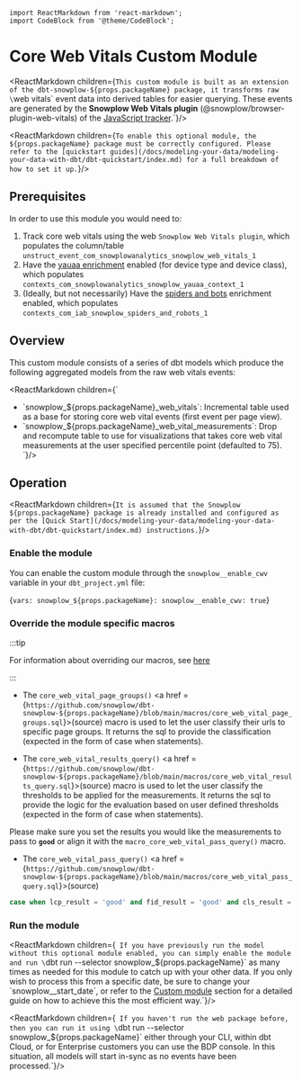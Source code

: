 ```mdx-code-block
import ReactMarkdown from 'react-markdown';
import CodeBlock from '@theme/CodeBlock';
```
# Core Web Vitals Custom Module

<ReactMarkdown children={`This custom module is built as an extension of the dbt-snowplow-${props.packageName} package, it transforms raw \`web vitals\` event data into derived tables for easier querying. These events are generated by the **Snowplow Web Vitals plugin** (@snowplow/browser-plugin-web-vitals) of the [JavaScript tracker](/docs/collecting-data/collecting-from-own-applications/javascript-trackers/index.md).`}/>

<ReactMarkdown children={`To enable this optional module, the ${props.packageName} package must be correctly configured. Please refer to the [quickstart guides](/docs/modeling-your-data/modeling-your-data-with-dbt/dbt-quickstart/index.md) for a full breakdown of how to set it up.`}/>

## Prerequisites

In order to use this module you would need to:

1. Track core web vitals using the web `Snowplow Web Vitals plugin`, which populates the column/table `unstruct_event_com_snowplowanalytics_snowplow_web_vitals_1`
2. Have the [yauaa enrichment](/docs/enriching-your-data/available-enrichments/yauaa-enrichment/index.md) enabled (for device type and device class), which populates `contexts_com_snowplowanalytics_snowplow_yauaa_context_1`
3. (Ideally, but not necessarily) Have the [spiders and bots](/docs/enriching-your-data/available-enrichments/iab-enrichment/index.md) enrichment enabled, which populates `contexts_com_iab_snowplow_spiders_and_robots_1`

## Overview

This custom module consists of a series of dbt models which produce the following aggregated models from the raw web vitals events:

<ReactMarkdown children={`
- \`snowplow_${props.packageName}_web_vitals\`: Incremental table used as a base for storing core web vital events (first event per page view).
- \`snowplow_${props.packageName}_web_vital_measurements\`: Drop and recompute table to use for visualizations that takes core web vital measurements at the user specified percentile point (defaulted to 75).
`}/>

## Operation

<ReactMarkdown children={`It is assumed that the Snowplow ${props.packageName} package is already installed and configured as per the [Quick Start](/docs/modeling-your-data/modeling-your-data-with-dbt/dbt-quickstart/index.md) instructions.`}/>


### Enable the module

You can enable the custom module through the `snowplow__enable_cwv` variable in your `dbt_project.yml` file:

<CodeBlock language='yaml' title="dbt_project.yml">{`
vars:
  snowplow_${props.packageName}:
    snowplow__enable_cwv: true
    `}
</CodeBlock>

### Override the module specific macros

:::tip

For information about overriding our macros, see [here](/docs/modeling-your-data/modeling-your-data-with-dbt/dbt-operation/macros-and-keys/index.md#overriding-macros)

:::

- The `core_web_vital_page_groups()` <a href = {`https://github.com/snowplow/dbt-snowplow-${props.packageName}/blob/main/macros/core_web_vital_page_groups.sql`}>(source)</a> macro is used to let the user classify their urls to specific page groups. It returns the sql to provide the classification (expected in the form of case when statements).

- The `core_web_vital_results_query()` <a href = {`https://github.com/snowplow/dbt-snowplow-${props.packageName}/blob/main/macros/core_web_vital_results_query.sql`}>(source)</a> macro is used to let the user classify the thresholds to be applied for the measurements. It returns the sql to provide the logic for the evaluation based on user defined thresholds (expected in the form of case when statements).

Please make sure you set the results you would like the measurements to pass to **`good`** or align it with the `macro_core_web_vital_pass_query()` macro.

- The `core_web_vital_pass_query()` <a href = {`https://github.com/snowplow/dbt-snowplow-${props.packageName}/blob/main/macros/core_web_vital_pass_query.sql`}>(source)</a> 

```sql
case when lcp_result = 'good' and fid_result = 'good' and cls_result = 'good' then 1 else 0 end passed
```

###  Run the module
<ReactMarkdown children={`
If you have previously run the model without this optional module enabled, you can simply enable the module and run \`dbt run --selector snowplow_${props.packageName}\` as many times as needed for this module to catch up with your other data. If you only wish to process this from a specific date, be sure to change your \`snowplow__start_date\`, or refer to the [Custom module](/docs/modeling-your-data/modeling-your-data-with-dbt/dbt-custom-models/index.md) section for a detailed guide on how to achieve this the most efficient way.`}/>

<ReactMarkdown children={`
If you haven't run the web package before, then you can run it using \`dbt run --selector snowplow_${props.packageName}\` either through your CLI, within dbt Cloud, or for Enterprise customers you can use the BDP console. In this situation, all models will start in-sync as no events have been processed.`}/>
